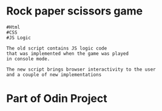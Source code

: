 # Rock paper scissors game 
	#Html
	#CSS
	#JS Logic
	
	The old script contains JS logic code
	that was implemented when the game was played
	in console mode.

	The new script brings browser interactivity to the user
	and a couple of new implementations
# Part of Odin Project